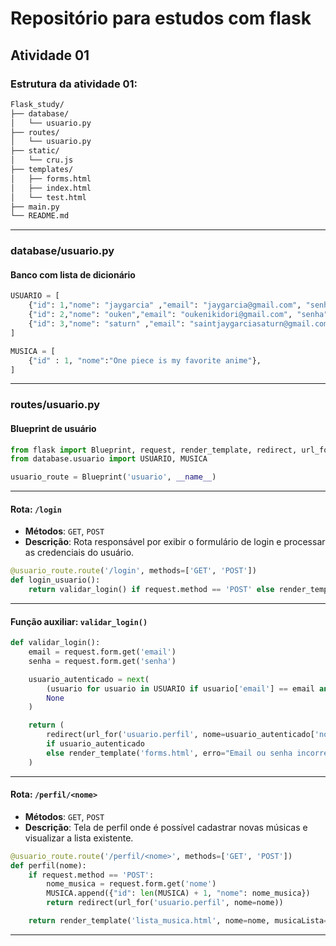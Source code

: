 # Repositório para estudos com flask

## Atividade 01

### Estrutura da atividade 01:

```bash
Flask_study/
├── database/
│   └── usuario.py
├── routes/
│   └── usuario.py
├── static/
│   └── cru.js
├── templates/
│   ├── forms.html
│   ├── index.html
│   └── test.html
├── main.py
└── README.md
```

---

### database/usuario.py

#### Banco com lista de dicionário

```python
USUARIO = [
    {"id": 1,"nome": "jaygarcia" ,"email": "jaygarcia@gmail.com", "senha":123},
    {"id": 2,"nome": "ouken","email": "oukenikidori@gmail.com", "senha":123},
    {"id": 3,"nome": "saturn" ,"email": "saintjaygarciasaturn@gmail.com", "senha":123}
]

MUSICA = [
    {"id" : 1, "nome":"One piece is my favorite anime"},
]
```

---

### routes/usuario.py

#### Blueprint de usuário

```python
from flask import Blueprint, request, render_template, redirect, url_for
from database.usuario import USUARIO, MUSICA

usuario_route = Blueprint('usuario', __name__)
```

---

#### Rota: `/login`

* **Métodos**: `GET`, `POST`
* **Descrição**: Rota responsável por exibir o formulário de login e processar as credenciais do usuário.

```python
@usuario_route.route('/login', methods=['GET', 'POST'])
def login_usuario():
    return validar_login() if request.method == 'POST' else render_template('forms.html')
```

---

#### Função auxiliar: `validar_login()`

```python
def validar_login():
    email = request.form.get('email')
    senha = request.form.get('senha')

    usuario_autenticado = next(
        (usuario for usuario in USUARIO if usuario['email'] == email and usuario['senha'] == int(senha)),
        None
    )

    return (
        redirect(url_for('usuario.perfil', nome=usuario_autenticado['nome']))
        if usuario_autenticado
        else render_template('forms.html', erro="Email ou senha incorretos")
    )
```

---

#### Rota: `/perfil/<nome>`

* **Métodos**: `GET`, `POST`
* **Descrição**: Tela de perfil onde é possível cadastrar novas músicas e visualizar a lista existente.

```python
@usuario_route.route('/perfil/<nome>', methods=['GET', 'POST'])
def perfil(nome):
    if request.method == 'POST':
        nome_musica = request.form.get('nome')
        MUSICA.append({"id": len(MUSICA) + 1, "nome": nome_musica})
        return redirect(url_for('usuario.perfil', nome=nome))

    return render_template('lista_musica.html', nome=nome, musicaLista=MUSICA)
```

---
